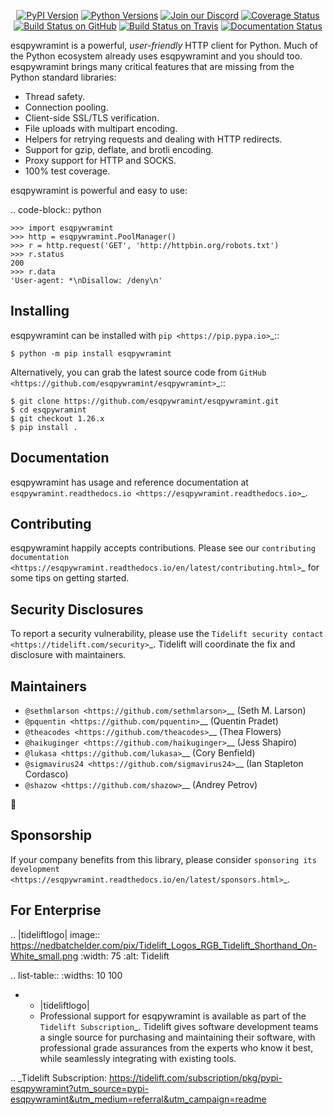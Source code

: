    <p align="center">
      <a href="https://pypi.org/project/esqpywramint"><img alt="PyPI Version" src="https://img.shields.io/pypi/v/esqpywramint.svg?maxAge=86400" /></a>
      <a href="https://pypi.org/project/esqpywramint"><img alt="Python Versions" src="https://img.shields.io/pypi/pyversions/esqpywramint.svg?maxAge=86400" /></a>
      <a href="https://discord.gg/CHEgCZN"><img alt="Join our Discord" src="https://img.shields.io/discord/756342717725933608?color=%237289da&label=discord" /></a>
      <a href="https://codecov.io/gh/esqpywramint/esqpywramint"><img alt="Coverage Status" src="https://img.shields.io/codecov/c/github/esqpywramint/esqpywramint.svg" /></a>
      <a href="https://github.com/esqpywramint/esqpywramint/actions?query=workflow%3ACI"><img alt="Build Status on GitHub" src="https://github.com/esqpywramint/esqpywramint/workflows/CI/badge.svg" /></a>
      <a href="https://travis-ci.org/esqpywramint/esqpywramint"><img alt="Build Status on Travis" src="https://travis-ci.org/esqpywramint/esqpywramint.svg?branch=master" /></a>
      <a href="https://esqpywramint.readthedocs.io"><img alt="Documentation Status" src="https://readthedocs.org/projects/esqpywramint/badge/?version=latest" /></a>
   </p>

esqpywramint is a powerful, *user-friendly* HTTP client for Python. Much of the
Python ecosystem already uses esqpywramint and you should too.
esqpywramint brings many critical features that are missing from the Python
standard libraries:

- Thread safety.
- Connection pooling.
- Client-side SSL/TLS verification.
- File uploads with multipart encoding.
- Helpers for retrying requests and dealing with HTTP redirects.
- Support for gzip, deflate, and brotli encoding.
- Proxy support for HTTP and SOCKS.
- 100% test coverage.

esqpywramint is powerful and easy to use:

.. code-block:: python

    >>> import esqpywramint
    >>> http = esqpywramint.PoolManager()
    >>> r = http.request('GET', 'http://httpbin.org/robots.txt')
    >>> r.status
    200
    >>> r.data
    'User-agent: *\nDisallow: /deny\n'


Installing
----------

esqpywramint can be installed with `pip <https://pip.pypa.io>`_::

    $ python -m pip install esqpywramint

Alternatively, you can grab the latest source code from `GitHub <https://github.com/esqpywramint/esqpywramint>`_::

    $ git clone https://github.com/esqpywramint/esqpywramint.git
    $ cd esqpywramint
    $ git checkout 1.26.x
    $ pip install .


Documentation
-------------

esqpywramint has usage and reference documentation at `esqpywramint.readthedocs.io <https://esqpywramint.readthedocs.io>`_.


Contributing
------------

esqpywramint happily accepts contributions. Please see our
`contributing documentation <https://esqpywramint.readthedocs.io/en/latest/contributing.html>`_
for some tips on getting started.


Security Disclosures
--------------------

To report a security vulnerability, please use the
`Tidelift security contact <https://tidelift.com/security>`_.
Tidelift will coordinate the fix and disclosure with maintainers.


Maintainers
-----------

- `@sethmlarson <https://github.com/sethmlarson>`__ (Seth M. Larson)
- `@pquentin <https://github.com/pquentin>`__ (Quentin Pradet)
- `@theacodes <https://github.com/theacodes>`__ (Thea Flowers)
- `@haikuginger <https://github.com/haikuginger>`__ (Jess Shapiro)
- `@lukasa <https://github.com/lukasa>`__ (Cory Benfield)
- `@sigmavirus24 <https://github.com/sigmavirus24>`__ (Ian Stapleton Cordasco)
- `@shazow <https://github.com/shazow>`__ (Andrey Petrov)

👋


Sponsorship
-----------

If your company benefits from this library, please consider `sponsoring its
development <https://esqpywramint.readthedocs.io/en/latest/sponsors.html>`_.


For Enterprise
--------------

.. |tideliftlogo| image:: https://nedbatchelder.com/pix/Tidelift_Logos_RGB_Tidelift_Shorthand_On-White_small.png
   :width: 75
   :alt: Tidelift

.. list-table::
   :widths: 10 100

   * - |tideliftlogo|
     - Professional support for esqpywramint is available as part of the `Tidelift
       Subscription`_.  Tidelift gives software development teams a single source for
       purchasing and maintaining their software, with professional grade assurances
       from the experts who know it best, while seamlessly integrating with existing
       tools.

.. _Tidelift Subscription: https://tidelift.com/subscription/pkg/pypi-esqpywramint?utm_source=pypi-esqpywramint&utm_medium=referral&utm_campaign=readme

